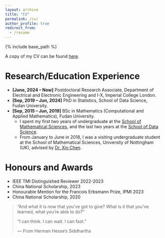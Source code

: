 ```yaml
---
layout: archive
title: "CV"
permalink: /cv/
author_profile: true
redirect_from:
  - /resume
---
```


{% include base_path %}

A copy of my CV can be found [here](https://github.com/xzluo97/xzluo97.github.io/blob/master/_cv/CV.pdf).

Research/Education Experience
======
* **[June, 2024 – Now]** Postdoctoral Research Associate, Department of Electrical and Electronic Engineering and I-X, Imperial College London.
* **[Sep, 2019 – Jun, 2024]** PhD in Statistics, School of Data Science, Fudan University.
* **[Sep, 2015 – Jun, 2019]** BSc in Mathematics (Computational and Applied Mathematics), Fudan University.
  * I spent my first two years of undergraduate at the [School of Mathematical Sciences](https://math.fudan.edu.cn/mathen/main.htm), and the last two years at the [School of Data Science](https://sds.fudan.edu.cn).
  * From January to June in 2018, I was a visiting undergraduate student at the School of Mathematical Sciences, University of Nottingham (UK), advised by [Dr. Xin Chen](http://www.cs.nott.ac.uk/~pszxc/).



# Honours and Awards

- IEEE TMI Distinguished Reviewer 2022-2023
- China National Scholarship, 2023
- Honourable Mention for the Francois Erbsmann Prize, IPMI 2023
- China National Scholarship, 2020





> “And what it is now that you’ve got to give? What is it that you’ve learned, what you’re able to do?”
>
> “I can think. I can wait. I can fast.”
>
> — From Herman Hesse’s Siddhartha

